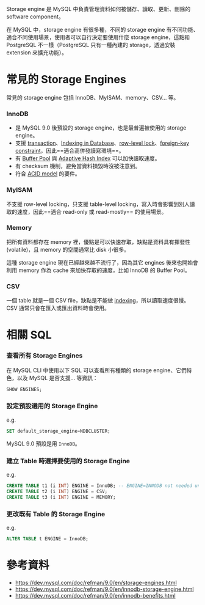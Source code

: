 Storage engine 是 MySQL 中負責管理資料如何被儲存、讀取、更新、刪除的 software component。

在 MySQL 中，storage engine 有很多種，不同的 storage engine 有不同功能、適合不同使用場景，使用者可以自行決定要使用什麼 storage engine，這點和 PostgreSQL 不一樣（PostgreSQL 只有一種內建的 storage，透過安裝 extension 來擴充功能）。

# 常見的 Storage Engines

常見的 storage engine 包括 InnoDB、MyISAM、memory、CSV... 等。

### InnoDB

- 是 MySQL 9.0 後預設的 storage engine，也是最普遍被使用的 storage engine。
- 支援 [transaction](</Database/0 - Introduction.md#Database Transaction>)、[Indexing in Database](</Database/Indexing in Database.md>)、[row-level lock](</Database/Locks in Database.md#Row-Level Locks>)、[foreign-key constraint](</Database/Integrity Constraints.md#Referential-Integrity Constraint>)，因此==適合高併發讀寫環境==。
- 有 [Buffer Pool](</Database/MySQL/Buffer Pool of InnoDB.md>) 與 [Adaptive Hash Index](</Database/MySQL/Adaptive Hash Index.md>) 可以加快讀取速度。
- 有 checksum 機制，避免當資料損毀時沒被注意到。
- 符合 [ACID model](</Database/ACID vs. BASE.md#ACID>) 的要件。

### MyISAM

不支援 row-level locking，只支援 table-level locking，寫入時會影響到別人讀取的速度，因此==適合 read-only 或 read-mostly== 的使用場景。

### Memory

把所有資料都存在 memory 裡，優點是可以快速存取，缺點是資料具有揮發性 (volatile)，且 memory 的空間通常比 disk 小很多。

這種 storage engine 現在已經越來越不流行了，因為其它 engines 後來也開始會利用 memory 作為 cache 來加快存取的速度，比如 InnoDB 的 Buffer Pool。

### CSV

一個 table 就是一個 CSV file，缺點是不能做 [indexing](</Database/Indexing in Database.md>)，所以讀取速度很慢。CSV 通常只會在匯入或匯出資料時會使用。

# 相關 SQL

### 查看所有 Storage Engines

在 MySQL CLI 中使用以下 SQL 可以查看所有種類的 storage engine、它們特色，以及 MySQL 是否支援... 等資訊：

```SQL
SHOW ENGINES;
```

### 設定預設選用的 Storage Engine

e.g.

```SQL
SET default_storage_engine=NDBCLUSTER;
```

MySQL 9.0 預設是用 `InnoDB`。

### 建立 Table 時選擇要使用的 Storage Engine

e.g.

```SQL
CREATE TABLE t1 (i INT) ENGINE = InnoDB; -- ENGINE=INNODB not needed unless you have set a different default storage engine.
CREATE TABLE t2 (i INT) ENGINE = CSV;
CREATE TABLE t3 (i INT) ENGINE = MEMORY;
```

### 更改既有 Table 的 Storage Engine

e.g.

```SQL
ALTER TABLE t ENGINE = InnoDB;
```

# 參考資料

- <https://dev.mysql.com/doc/refman/9.0/en/storage-engines.html>
- <https://dev.mysql.com/doc/refman/9.0/en/innodb-storage-engine.html>
- <https://dev.mysql.com/doc/refman/9.0/en/innodb-benefits.html>

